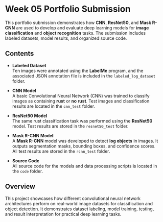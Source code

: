 # Week 05 Portfolio Submission

This portfolio submission demonstrates how **CNN**, **ResNet50**, and **Mask R-CNN** are used to develop and evaluate deep learning models for **image classification** and **object recognition** tasks. The submission includes labeled datasets, model results, and organized source code.

## Contents

- **Labeled Dataset**  
  Ten images were annotated using the **LabelMe** program, and the associated JSON annotation file is included in the `labeled_log_dataset` folder.

- **CNN Model**  
  A basic Convolutional Neural Network (CNN) was trained to classify images as containing **rust** or **no rust**. Test images and classification results are located in the `cnn_test` folder.

- **ResNet50 Model**  
  The same rust classification task was performed using the **ResNet50** model. Test results are stored in the `resnet50_test` folder.

- **Mask R-CNN Model**  
  A **Mask R-CNN** model was developed to detect **log objects** in images. It outputs segmentation masks, bounding boxes, and confidence scores. All test results are stored in the `rcnn_test` folder.

- **Source Code**  
  All source code for the models and data processing scripts is located in the `code` folder.

## Overview

This project showcases how different convolutional neural network architectures perform on real-world image datasets for classification and object detection. It demonstrates dataset labeling, model training, testing, and result interpretation for practical deep learning tasks.

